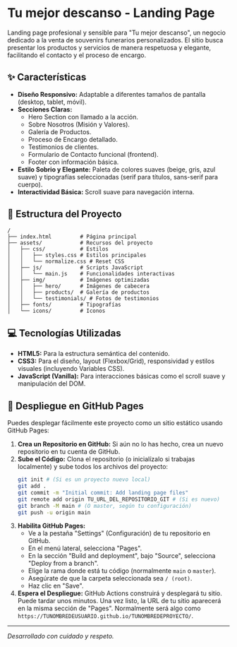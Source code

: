 # Tu mejor descanso - Landing Page

Landing page profesional y sensible para "Tu mejor descanso", un negocio dedicado a la venta de souvenirs funerarios personalizados. El sitio busca presentar los productos y servicios de manera respetuosa y elegante, facilitando el contacto y el proceso de encargo.

## ✨ Características

*   **Diseño Responsivo:** Adaptable a diferentes tamaños de pantalla (desktop, tablet, móvil).
*   **Secciones Claras:**
    *   Hero Section con llamado a la acción.
    *   Sobre Nosotros (Misión y Valores).
    *   Galería de Productos.
    *   Proceso de Encargo detallado.
    *   Testimonios de clientes.
    *   Formulario de Contacto funcional (frontend).
    *   Footer con información básica.
*   **Estilo Sobrio y Elegante:** Paleta de colores suaves (beige, gris, azul suave) y tipografías seleccionadas (serif para títulos, sans-serif para cuerpo).
*   **Interactividad Básica:** Scroll suave para navegación interna.

## 📂 Estructura del Proyecto

```
/
├── index.html         # Página principal
├── assets/            # Recursos del proyecto
│   ├── css/           # Estilos
│   │   ├── styles.css # Estilos principales
│   │   └── normalize.css # Reset CSS
│   ├── js/            # Scripts JavaScript
│   │   └── main.js    # Funcionalidades interactivas
│   ├── img/           # Imágenes optimizadas
│   │   ├── hero/      # Imágenes de cabecera
│   │   ├── products/  # Galería de productos
│   │   └── testimonials/ # Fotos de testimonios
│   ├── fonts/         # Tipografías
│   └── icons/         # Iconos
```

## 💻 Tecnologías Utilizadas

*   **HTML5:** Para la estructura semántica del contenido.
*   **CSS3:** Para el diseño, layout (Flexbox/Grid), responsividad y estilos visuales (incluyendo Variables CSS).
*   **JavaScript (Vanilla):** Para interacciones básicas como el scroll suave y manipulación del DOM.

## 🚀 Despliegue en GitHub Pages

Puedes desplegar fácilmente este proyecto como un sitio estático usando GitHub Pages:

1.  **Crea un Repositorio en GitHub:** Si aún no lo has hecho, crea un nuevo repositorio en tu cuenta de GitHub.
2.  **Sube el Código:** Clona el repositorio (o inicialízalo si trabajas localmente) y sube todos los archivos del proyecto:
    ```bash
    git init # (Si es un proyecto nuevo local)
    git add .
    git commit -m "Initial commit: Add landing page files"
    git remote add origin TU_URL_DEL_REPOSITORIO_GIT # (Si es nuevo)
    git branch -M main # (O master, según tu configuración)
    git push -u origin main
    ```
3.  **Habilita GitHub Pages:**
    *   Ve a la pestaña "Settings" (Configuración) de tu repositorio en GitHub.
    *   En el menú lateral, selecciona "Pages".
    *   En la sección "Build and deployment", bajo "Source", selecciona "Deploy from a branch".
    *   Elige la rama donde está tu código (normalmente `main` o `master`).
    *   Asegúrate de que la carpeta seleccionada sea `/ (root)`.
    *   Haz clic en "Save".
4.  **Espera el Despliegue:** GitHub Actions construirá y desplegará tu sitio. Puede tardar unos minutos. Una vez listo, la URL de tu sitio aparecerá en la misma sección de "Pages". Normalmente será algo como `https://TUNOMBREDEUSUARIO.github.io/TUNOMBREDEPROYECTO/`.

---

_Desarrollado con cuidado y respeto._

